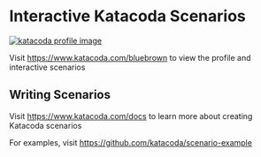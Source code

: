 # Interactive Katacoda Scenarios

[![katacoda profile image](http://shields.katacoda.com/katacoda/bluebrown/count.svg)](https://www.katacoda.com/bluebrown "Get your profile on Katacoda.com")

Visit <https://www.katacoda.com/bluebrown> to view the profile and interactive scenarios

## Writing Scenarios

Visit <https://www.katacoda.com/docs> to learn more about creating Katacoda scenarios

For examples, visit <https://github.com/katacoda/scenario-example>
